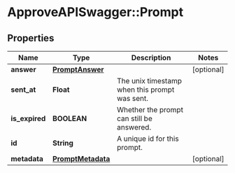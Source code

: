 # ApproveAPISwagger::Prompt

## Properties
Name | Type | Description | Notes
------------ | ------------- | ------------- | -------------
**answer** | [**PromptAnswer**](PromptAnswer.md) |  | [optional] 
**sent_at** | **Float** | The unix timestamp when this prompt was sent. | 
**is_expired** | **BOOLEAN** | Whether the prompt can still be answered. | 
**id** | **String** | A unique id for this prompt. | 
**metadata** | [**PromptMetadata**](PromptMetadata.md) |  | [optional] 


